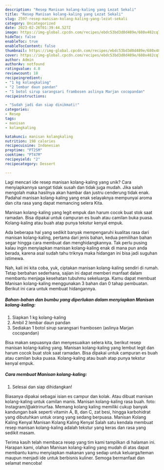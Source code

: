 ```yaml
---
description: "Resep Manisan kolang-kaling yang Lezat Sekali"
title: "Resep Manisan kolang-kaling yang Lezat Sekali"
slug: 2597-resep-manisan-kolang-kaling-yang-lezat-sekali
category: Uncategorized
date: 2023-02-26T01:39:44.527Z
image: https://img-global.cpcdn.com/recipes/ebdc53bd3d0d489e/680x482cq70/manisan-kolang-kaling-foto-resep-utama.jpg
hideToc: false
enableToc: true
enableTocContent: false
thumbnail: https://img-global.cpcdn.com/recipes/ebdc53bd3d0d489e/680x482cq70/manisan-kolang-kaling-foto-resep-utama.jpg
cover: https://img-global.cpcdn.com/recipes/ebdc53bd3d0d489e/680x482cq70/manisan-kolang-kaling-foto-resep-utama.jpg
author: Admin
authorAv: notfound
ratingvalue: 4.8
reviewcount: 18
recipeingredient:
- "1 kg kolangkaling"
- "2 lembar daun pandan"
- "1 botol sirup sarangsari frambosen aslinya Marjan cocopandan"
recipeinstructions:

- "Sudah jadi dan siap dinikmati!"
categories:
- Resep
tags:
- manisan
- kolangkaling

katakunci: manisan kolangkaling 
nutrition: 198 calories
recipecuisine: Indonesian
preptime: "PT25M"
cooktime: "PT47M"
recipeyield: "2"
recipecategory: Dessert

---
```





Lagi mencari ide resep manisan kolang-kaling yang unik? Cara menyiapkannya sangat tidak susah dan tidak juga mudah. Jika salah mengolah maka hasilnya akan hambar dan justru cenderung tidak enak. Padahal manisan kolang-kaling yang enak selayaknya mempunyai aroma dan cita rasa yang dapat memancing selera Kita.





Manisan kolang-kaling yang legit empuk dan harum cocok buat stok saat ramadan. Bisa dipakai untuk campuran es buah atau camilan buka puasa. Kolang-kaling atau buah atap punya tekstur kenyal empuk.

Ada beberapa hal yang sedikit banyak mempengaruhi kualitas rasa dari manisan kolang-kaling, pertama dari jenis bahan, kedua pemilihan bahan segar hingga cara membuat dan menghidangkannya. Tak perlu pusing kalau ingin menyiapkan manisan kolang-kaling enak di mana pun anda berada, karena asal sudah tahu triknya maka hidangan ini bisa jadi suguhan istimewa.






Nah, kali ini kita coba, yuk, ciptakan manisan kolang-kaling sendiri di rumah. Tetap berbahan sederhana, sajian ini dapat memberi manfaat dalam membantu menjaga kesehatan tubuhmu sekeluarga. Kamu dapat membuat Manisan kolang-kaling menggunakan 3 bahan dan 0 tahap pembuatan. Berikut ini cara untuk membuat hidangannya.

<!--inarticleads1-->

##### Bahan-bahan dan bumbu yang diperlukan dalam menyiapkan Manisan kolang-kaling:

1. Siapkan 1 kg kolang-kaling
1. Ambil 2 lembar daun pandan
1. Sediakan 1 botol sirup sarangsari frambosen (aslinya Marjan cocopandan)


Bisa makan sepuasnya dan menyesuaikan selera kita, berikut resep manisan kolang-kaling yang. Manisan kolang-kaling yang lembut legit dan harum cocok buat stok saat ramadan. Bisa dipakai untuk campuran es buah atau camilan buka puasa. Kolang-kaling atau buah atap punya tekstur kenyal empuk. 

<!--inarticleads2-->

##### Cara membuat Manisan kolang-kaling:


1. Selesai dan siap dihidangkan!

Biasanya dipakai sebagai isian es campur dan kolak. Atau dibuat manisan kolang-kaling untuk camilan manis. Manisan kolang-kaling rasa buah. foto: Instagram/@aktrinurfaa. Memang kolang kaling memiliki cukup banyak kandungan baik seperti vitamin A, B, dan C, zat besi, hingga karbohidrat yang dibutuhkan untuk orang yang sedang berpuasa. Manisan Kolang Kaling Kenyal Manisan Kolang Kaling Kenyal Salah satu kendala membuat resep manisan kolang-kaling adalah tekstur yang keras dan rasa yang sedikit masam. 

Terima kasih telah membaca resep yang tim kami tampilkan di halaman ini. Harapan kami, olahan Manisan kolang-kaling yang mudah di atas dapat membantu kamu menyiapkan makanan yang sedap untuk keluarga/teman maupun menjadi ide untuk berbisnis kuliner. Semoga bermanfaat dan selamat mencoba!

